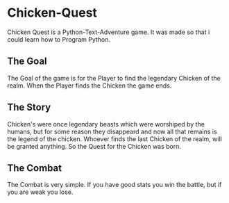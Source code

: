 # Chicken-Quest

Chicken Quest is a Python-Text-Adventure game. It was made so that i could learn how to Program Python. 

## The Goal

The Goal of the game is for the Player to find the legendary Chicken of the realm. When the Player finds the Chicken the game ends.

## The Story

Chicken's were once legendary beasts which were worshiped by the humans, but for some reason they disappeard and now all that remains is the legend of the chicken. Whoever finds the last Chicken of the realm, will be granted anything. So the Quest for the Chicken was born.

## The Combat

The Combat is very simple. If you have good stats you win the battle, but if you are weak you lose.
